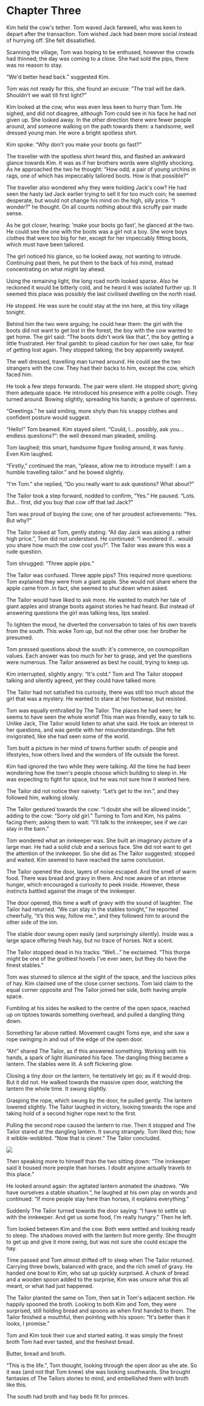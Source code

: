 # Chapter Three

Kim held the cow's tether. Tom waved Jack farewell, who was keen to depart after the transaction. Tom wished Jack had been more social instead of hurrying off. She felt dissatisfied.

Scanning the village, Tom was hoping to be enthused, however the crowds had thinned; the day was coming to a close. She had sold the pips, there was no reason to stay.

“We'd better head back.” suggested Kim.

Tom was not ready for this, she found an excuse: “The trail will be dark. Shouldn't we wait till first light?”

Kim looked at the cow, who was even less keen to hurry than Tom. He sighed, and did not disagree, although Tom could see in his face he had not given up. She looked away. In the other direction there were fewer people around, and someone walking on the path towards them: a handsome, well dressed young man. He wore a bright spotless shirt.

Kim spoke: “Why don't you make your boots go fast?”

The traveller with the spotless shirt heard this, and flashed an awkward glance towards Kim. It was as if her brothers words were slightly shocking. As he approached the two he thought: “How odd; a pair of young urchins in rags, one of which has impeccably tailored boots. How is that possible?”

The traveller also wondered why they were holding Jack's cow? He had seen the hasty lad Jack earlier trying to sell it for too much coin; he seemed desperate, but would not change his mind on the high, silly price. “I wonder?” he thought. On all counts nothing about this scruffy pair made sense.

As he got closer, hearing: 'make your boots go fast', he glanced at the two. He could see the one with the boots was a girl not a boy. She wore boys clothes that were too big for her, except for her impeccably fitting boots, which must have been tailored.

The girl noticed his glance, so he looked away, not wanting to intrude. Continuing past them, he put them to the back of his mind, instead concentrating on what might lay ahead.

Using the remaining light, the long road north looked sparse. Also he reckoned it would be bitterly cold, and he heard it was isolated further up. It seemed this place was possibly the last civilised dwelling on the north road.

He stopped. He was sure he could stay at the inn here, at this tiny village tonight.

Behind him the two were arguing; he could hear them: the girl with the boots did not want to get lost in the forest, the boy with the cow wanted to get home. The girl said: “The boots didn't work like that.”, the boy getting a little frustrated. Her final gambit: to plead caution for her own sake, for fear of getting lost again. They stopped talking; the boy apparently swayed.

The well dressed, travelling man turned around. He could see the two strangers with the cow. They had their backs to him, except the cow, which faced him.

He took a few steps forwards. The pair were silent. He stopped short; giving them adequate space. He introduced his presence with a polite cough. They turned around. Bowing slightly, spreading his hands; a gesture of openness.

“Greetings.” he said smiling, more shyly than his snappy clothes and confident posture would suggest.

“Hello!” Tom beamed. Kim stayed silent.
“Could, I... possibly, ask you... endless questions?”: the well dressed man pleaded, smiling.

Tom laughed; this smart, handsome figure fooling around, it was funny. Even Kim laughed.

“Firstly,” continued the man, “please, allow me to introduce myself: I am a humble travelling tailor.” and he bowed slightly.

“I'm Tom.” she replied, “Do you really want to ask questions? What about?”

The Tailor took a step forward, nodded to confirm, “Yes.” He paused. “Lots. But... first, did you buy that cow off that lad Jack?”

Tom was proud of buying the cow; one of her proudest achievements: “Yes. But why?”

The Tailor looked at Tom, gently stating: “All day Jack was asking a rather high price.”, Tom did not understand. He continued: “I wondered if... would you share how much the cow cost you?”. The Tailor was aware this was a rude question.

Tom shrugged: “Three apple pips.“

The Tailor was confused. Three apple pips? This required more questions: Tom explained they were from a giant apple. She would not share where the apple came from .In fact, she seemed to shut down when asked.

The Tailor would have liked to ask more. He wanted to match her tale of giant apples and strange boots against stories he had heard. But instead of answering questions the girl was talking less, lips sealed.

To lighten the mood, he diverted the conversation to tales of his own travels from the south. This woke Tom up, but not the other one: her brother he presumed.

Tom pressed questions about the south: it's commerce, on cosmopolitan values. Each answer was too much for her to grasp, and yet the questions were numerous. The Tailor answered as best he could, trying to keep up.

Kim interrupted, slightly angry: “It's cold.” Tom and The Tailor stopped talking and silently agreed, yet they could have talked more.

The Tailor had not satisfied his curiosity, there was still too much about the girl that was a mystery. He wanted to stare at her footwear, but resisted.

Tom was equally enthralled by The Tailor. The places he had seen; he seems to have seen the whole world! This man was friendly, easy to talk to. Unlike Jack, The Tailor would listen to what she said. He took an interest in her questions, and was gentle with her misunderstandings. She felt invigorated, like she had seen some of the world.

Tom built a picture in her mind of towns further south: of people and lifestyles, how others lived and the wonders of life outside the forest.

Kim had ignored the two while they were talking. All the time he had been wondering how the town's people choose which building to sleep in. He was expecting to fight for space, but he was not sure how it worked here.

The Tailor did not notice their naivety: “Let’s get to the inn.”, and they followed him, walking slowly.

The Tailor gestured towards the cow: “I doubt she will be allowed inside.”, adding to the cow: “Sorry old girl.” Turning to Tom and Kim, his palms facing them; asking them to wait: “I’ll talk to the innkeeper, see if we can stay in the barn.”

Tom wondered what an innkeeper was. She built an imaginary picture of a large man. He had a solid club and a serious face. She did not want to get the attention of the innkeeper. So she did as The Tailor suggested; stopped and waited. Kim seemed to have reached the same conclusion.

The Tailor opened the door, layers of noise escaped. And the smell of warm food. There was bread and gravy in there. And now aware of an intense hunger, which encouraged a curiosity to peek inside. However, these instincts battled against the image of the innkeeper.

The door opened, this time a waft of gravy with the sound of laughter. The Tailor had returned. “We can stay in the stables tonight,” he reported cheerfully, “it’s this way, follow me.”, and they followed him to around the other side of the inn.

The stable door swung open easily (and surprisingly silently). Inside was a large space offering fresh hay, but no trace of horses. Not a scent.

The Tailor stopped dead in his tracks: “Well...” he exclaimed. “This thorpe might be one of the grottiest hovels I've ever seen, but they do have the finest stables.”

Tom was stunned to silence at the sight of the space, and the luscious piles of hay. Kim claimed one of the close corner sections. Tom laid claim to the equal corner opposite and The Tailor joined her side, both having ample space.

Fumbling at his sides he walked to the centre of the open space, reached up on tiptoes towards something overhead, and pulled a dangling thing down.

Something far above rattled. Movement caught Toms eye, and she saw a rope swinging in and out of the edge of the open door.

“Ah!” shared The Tailor, as if this answered something. Working with his hands, a spark of light illuminated his face. The dangling thing became a lantern. The stables were lit. A soft flickering glow.

Closing a tiny door on the lantern, he tentatively let go; as if it would drop. But it did not. He walked towards the massive open door, watching the lantern the whole time. It swung slightly.

Grasping the rope, which swung by the door, he pulled gently. The lantern lowered slightly. The Tailor laughed in victory, looking towards the rope and taking hold of a second higher rope next to the first.

Pulling the second rope caused the lantern to rise. Then it stopped and The Tailor stared at the dangling lantern. It swung strangely. Tom liked this; how it wibble-wobbled. “Now that is clever.” The Tailor concluded.

![](TheTailor/thetailor1_small.png)

Then speaking more to himself than the two sitting down: “The innkeeper said it housed more people than horses. I doubt anyone actually travels *to* this place.”

He looked around again: the agitated lantern animated the shadows. “We have ourselves a stable situation.”, he laughed at his own play on words and continued: “If more people stay here than horses, it explains everything.”

Suddenly The Tailor turned towards the door saying: “I have to settle up with the innkeeper. And get us some food, I'm really hungry.” Then he left.

Tom looked between Kim and the cow. Both were settled and looking ready to sleep. The shadows moved with the lantern but more gently. She thought to get up and give it more swing, but was not sure she could escape the hay.

Time passed and Tom almost drifted off to sleep when The Tailor returned. Carrying three bowls, balanced with grace, and the rich smell of gravy. He handed one bowl to Kim, who sat up quickly surprised. A chunk of bread and a wooden spoon added to the surprise, Kim was unsure what this all meant, or what had just happened.

The Tailor planted the same on Tom, then sat in Tom's adjacent section. He happily spooned the broth. Looking to both Kim and Tom, they were surprised, still holding bread and spoons as when first handed to them. The Tailor finished a mouthful, then pointing with his spoon: “It's better than it looks, I promise.”

Tom and Kim took their cue and started eating. It was simply the finest broth Tom had ever tasted, and the freshest bread.

Butter, bread and broth.

“This is the life.”, Tom thought, looking through the open door as she ate. So it was (and not that Tom knew) she was looking southwards. She brought fantasies of The Tailors stories to mind, and embellished them with broth like this.

The south had broth and hay beds fit for princes.

